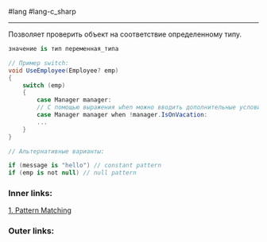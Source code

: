 #lang #lang-c_sharp

---
Позволяет проверить объект на соответствие определенному типу.

```csharp
значение is тип переменная_типа
```

```csharp
// Пример switch:
void UseEmployee(Employee? emp)
{
    switch (emp)
    {
        case Manager manager:
        // С помощью выражения when можно вводить дополнительные условия в конструкцию case:
        case Manager manager when !manager.IsOnVacation:
        ...
    }
}

// Альтернативные варианты:

if (message is "hello") // constant pattern
if (emp is not null) // null pattern
```

### Inner links:
[1. Pattern Matching](1.%20Languages/C-sharp/0.%20Введение/1.%20Типы%20данных/Pattern%20Matching/1.%20Pattern%20Matching.md)

### Outer links:
